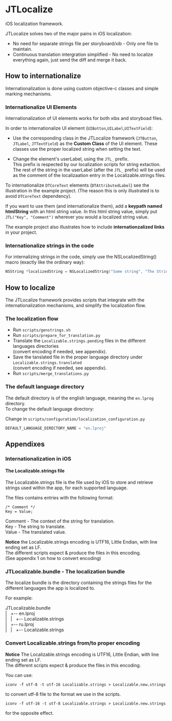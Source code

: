 JTLocalize
==========

iOS localization framework.

JTLocalize solves two of the major pains in iOS localization:
- No need for separate strings file per storyboard/xib - Only one file to maintain.
- Continuous translation intergration simplified - No need to localize everything again, just send the diff and merge it back. 

## How to internationalize

Internationalization is done using custom objective-c classes and simple marking mechanisms.

### Internationalize UI Elements

Internationalization of UI elements works for both xibs and storyboad files.

In order to internationalize UI element (`UIBotton`,`UILabel`,`UITextField`):
- Use the corresponding class in the JTLocalize framework (`JTButton`, `JTLabel`, `JTTextField`) as the <b>Custom Class</b> of the UI element. 
These classes use the proper localized string when setting the text.

- Change the element's userLabel, using the `JTL_` prefix.  
This prefix is respected by our localization scripts for string extaction.  
The rest of the string in the userLabel (after the `JTL_` prefix) will be used as the comment of the localizaation entry in the Localizable.strings files.

To internationalize `DTCoreText` elements (`DTAttributedLabel`) see the illustration in the example project.
(The reason this is only illustrated is to avoid `DTCoreText` dependency). 

If you want to use them (and internationalize them), add a **keypath named htmlString** with an html string value.
In this html string value, simply put `JTL("Key", "Comment")` wherever you would a localized string value.

The example project also illustrates how to include **internationzalized links** in your project.   

### Internationalize strings in the code

For internalizing strings in the code, simply use the NSLocalizedString() macro (exactly like the ordinary way): 
```objective-c
NSString *localizedString = NSLocalizedString("Some string", "The Strings context for translation")
```

## How to localize

The JTLocalize framework provides scripts that integrate with the internationalization mechanisms, and simplify the localization flow.


### The localization flow

- Run `scripts/genstrings.sh`
- Run `scripts/prepare_for_translation.py`
- Translate the `Localizable.strings.pending` files in the different languages directories  
(convert encoding if needed, see appendix).
- Save the tanslated file in the proper language directory under `Localizable.strings.translated`  
(convert encoding if needed, see appendix).
- Run `scripts/merge_translations.py`


### The default language directory

The default directory is of the english language, meaning the `en.lprog` directory.  
To change the default language directory:

Change in `scripts/configuration/localization_configuration.py`

```python
DEFAULT_LANGUAGE_DIRECTORY_NAME = "en.lproj"
``` 


## Appendixes

### Internationalization in iOS

#### The Localizable.strings file
The Localizable.strings file is the file used by iOS to store and retrieve strings used within the app, for each supported language.

The files contains entries with the following format:
```
/* Comment */
Key = Value;
```

Comment - The context of the string for translation.  
Key - The string to translate.  
Value - The translated value.  

**Notice** the Localizable.strings encoding is UTF16, Little Endian, with line ending set as LF.  
The different scripts expect & produce the files in this encoding.  
(See appendix 1 on how to convert encoding)  


### JTLocalizable.bundle - The localization bundle

The localize bundle is the directory containing the strings files for the different languages the app is localized to.

For example:

JTLocalizable.bundle  
|&nbsp;&nbsp;&nbsp;+-- en.lproj  
|&nbsp;&nbsp;&nbsp;|&nbsp;&nbsp;&nbsp;+-- Localizable.strings  
|&nbsp;&nbsp;&nbsp;+-- ru.lproj  
|&nbsp;&nbsp;&nbsp;|&nbsp;&nbsp;&nbsp;+-- Localizable.strings  


### Convert Localizable.strings from/to proper encoding

**Notice** The Localizable.strings encoding is UTF16, Little Endian, with line ending set as LF.  
The different scripts expect & produce the files in this encoding.  

You can use:
```
iconv -f utf-8 -t utf-16 Localizable.strings > Localizable.new.strings 
```
to convert utf-8 file to the format we use in the scripts.

```
iconv -f utf-16 -t utf-8 Localizable.strings > Localizable.new.strings
```
for the opposite effect. 



